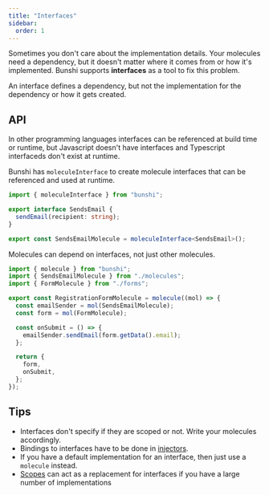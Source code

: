 ```yaml
---
title: "Interfaces"
sidebar:
  order: 1
---
```


Sometimes you don't care about the implementation details. Your molecules need a dependency, but it doesn't matter where it comes from or how it's
implemented. Bunshi supports **interfaces** as a tool to fix this problem.

An interface defines a dependency, but not the implementation for the dependency or how it gets created.

## API

In other programming languages interfaces can be referenced at build time or runtime, but Javascript doesn't have interfaces and 
Typescript interfaceds don't exist at runtime.

Bunshi has `moleculeInterface` to create molecule interfaces that can be referenced and used at runtime.

```ts
import { moleculeInterface } from "bunshi";

export interface SendsEmail {
  sendEmail(recipient: string);
}

export const SendsEmailMolecule = moleculeInterface<SendsEmail>();
```

Molecules can depend on interfaces, not just other molecules.

```ts
import { molecule } from "bunshi";
import { SendsEmailMolecule } from "./molecules";
import { FormMolecule } from "./forms";

export const RegistrationFormMolecule = molecule((mol) => {
  const emailSender = mol(SendsEmailMolecule);
  const form = mol(FormMolecule);

  const onSubmit = () => {
    emailSender.sendEmail(form.getData().email);
  };

  return {
    form,
    onSubmit,
  };
});
```

## Tips

* Interfaces don't specify if they are scoped or not. Write your molecules accordingly.
* Bindings to interfaces have to be done in [injectors](/advanced/injectors).
* If you have a default implementation for an interface, then just use a `molecule` instead.
* [Scopes](/concepts/scopes) can act as a replacement for interfaces if you have a large number of implementations
